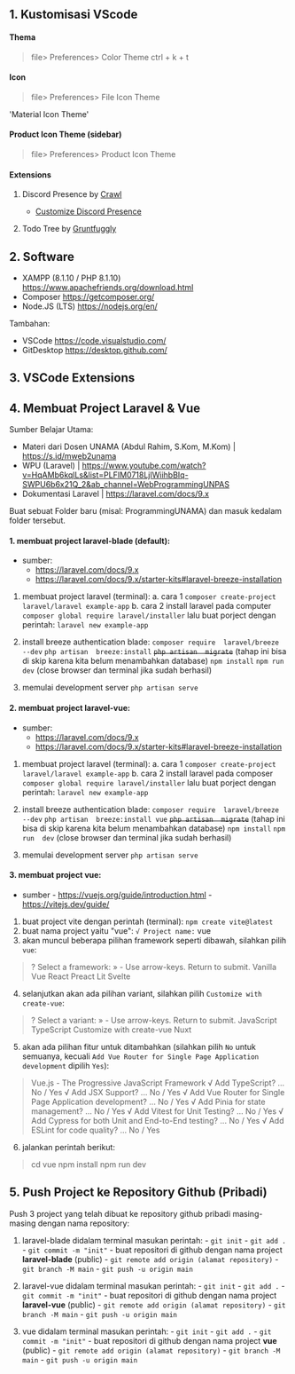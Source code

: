 ## 1. Kustomisasi VScode

#### Thema

> file> Preferences> Color Theme
> ctrl + k + t

#### Icon
> file> Preferences> File Icon Theme

'Material Icon Theme'

#### Product Icon Theme (sidebar)
> file> Preferences> Product Icon Theme

#### Extensions
1. Discord Presence by [Crawl](https://marketplace.visualstudio.com/items?itemName=icrawl.discord-vscode)
	- [Customize Discord Presence](https://www.youtube.com/watch?v=k3IJwfirovE)

3. Todo Tree by  [Gruntfuggly](https://marketplace.visualstudio.com/items?itemName=Gruntfuggly.todo-tree)

## 2. Software
- XAMPP (8.1.10 / PHP 8.1.10) https://www.apachefriends.org/download.html
- Composer https://getcomposer.org/
- Node.JS (LTS) https://nodejs.org/en/

Tambahan:
- VSCode https://code.visualstudio.com/
- GitDesktop https://desktop.github.com/

## 3. VSCode Extensions
## 4. Membuat Project Laravel & Vue
Sumber Belajar Utama:
- Materi dari  Dosen UNAMA (Abdul Rahim, S.Kom, M.Kom) | https://s.id/mweb2unama
- WPU (Laravel) | https://www.youtube.com/watch?v=HqAMb6kqlLs&list=PLFIM0718LjIWiihbBIq-SWPU6b6x21Q_2&ab_channel=WebProgrammingUNPAS
- Dokumentasi Laravel | https://laravel.com/docs/9.x

Buat sebuat Folder baru (misal: ProgrammingUNAMA) dan masuk kedalam folder tersebut.
#### 1. membuat project laravel-blade (default):
- sumber:
	- https://laravel.com/docs/9.x
	- https://laravel.com/docs/9.x/starter-kits#laravel-breeze-installation
1. membuat project laravel (terminal):
	a. cara 1
 ``composer create-project laravel/laravel example-app``
 b. cara 2
 install laravel pada computer
 ``composer global require laravel/installer``
 lalu buat porject dengan perintah:
 ``laravel new example-app``

 2. install breeze authentication blade:
 ``composer require  laravel/breeze  --dev``
 ``php artisan  breeze:install``
 ~~``php artisan  migrate``~~ (tahap ini bisa di skip karena kita belum menambahkan database)
 ``npm install``
 ``npm run  dev`` (close browser dan terminal jika sudah berhasil)
 
 3. memulai development server
 ``php artisan serve`` 
#### 2. membuat project laravel-vue:
- sumber:
	- https://laravel.com/docs/9.x
	- https://laravel.com/docs/9.x/starter-kits#laravel-breeze-installation
1. membuat project laravel (terminal):
	a. cara 1
 ``composer create-project laravel/laravel example-app``
 b. cara 2
 install laravel pada composer
 ``composer global require laravel/installer``
 lalu buat porject dengan perintah:
 ``laravel new example-app``
 
 2. install breeze authentication blade:
 ``composer require  laravel/breeze  --dev``
 ``php artisan  breeze:install vue``
 ~~``php artisan  migrate``~~ (tahap ini bisa di skip karena kita belum menambahkan database)
 ``npm install``
 ``npm run  dev`` (close browser dan terminal jika sudah berhasil)
 
 3. memulai development server
  ``php artisan serve`` 
#### 3. membuat project vue:
- sumber
		- https://vuejs.org/guide/introduction.html
		- https://vitejs.dev/guide/
		
1. buat project vite dengan perintah (terminal):
``npm create vite@latest``
2. buat nama project yaitu "vue":
``√ Project name:`` vue
3. akan muncul beberapa pilihan framework seperti dibawah, silahkan pilih ``vue``:
>? Select a framework: » - Use arrow-keys. Return to submit.
   Vanilla
    Vue
    React
    Preact
    Lit
    Svelte
4. selanjutkan akan ada pilihan variant, silahkan pilih ``Customize with create-vue``:
>? Select a variant: » - Use arrow-keys. Return to submit.
   JavaScript
    TypeScript
    Customize with create-vue
    Nuxt
5. akan ada pilihan fitur untuk ditambahkan (silahkan pilih ``No`` untuk semuanya, kecuali ``Add Vue Router for Single Page Application development`` dipilih ``Yes``):
> Vue.js - The Progressive JavaScript Framework
√ Add TypeScript? ... No / Yes
√ Add JSX Support? ... No / Yes
√ Add Vue Router for Single Page Application development? ... No / Yes
√ Add Pinia for state management? ... No / Yes
√ Add Vitest for Unit Testing? ... No / Yes
√ Add Cypress for both Unit and End-to-End testing? ... No / Yes
√ Add ESLint for code quality? ... No / Yes
6. jalankan perintah berikut:
>  cd vue
  npm install
  npm run dev

## 5. Push Project ke Repository Github (Pribadi)

Push 3 project yang telah dibuat ke repository github pribadi masing-masing dengan nama repository:
1. laravel-blade
	didalam terminal masukan perintah:
		- ``git init``
		- ``git add .``
		- ``git commit -m "init"``
		- buat repositori di github dengan nama project **laravel-blade** (public)
		- ``git remote add origin (alamat repository)``
		- ``git branch -M main``
		- ``git push -u origin main``
		
2. laravel-vue
		didalam terminal masukan perintah:
		- ``git init``
		- ``git add .``
		- ``git commit -m "init"``
		- buat repositori di github dengan nama project **laravel-vue** (public)
		- ``git remote add origin (alamat repository)``
		- ``git branch -M main``
		- ``git push -u origin main``
3. vue
		didalam terminal masukan perintah:
		- ``git init``
		- ``git add .``
		- ``git commit -m "init"``
		- buat repositori di github dengan nama project **vue** (public)
		- ``git remote add origin (alamat repository)``
		- ``git branch -M main``
		- ``git push -u origin main``




